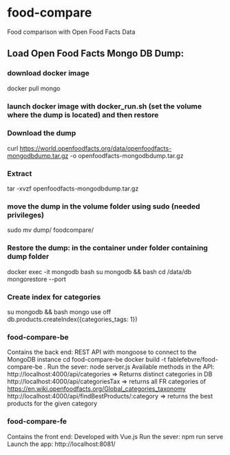 # food-compare
Food comparison with Open Food Facts Data

## Load Open Food Facts Mongo DB Dump:

### download docker image
docker pull mongo
### launch docker image with docker_run.sh (set the volume where the dump is located) and then restore
### Download the dump 
curl https://world.openfoodfacts.org/data/openfoodfacts-mongodbdump.tar.gz -o openfoodfacts-mongodbdump.tar.gz
### Extract
tar -xvzf openfoodfacts-mongodbdump.tar.gz
### move the dump in the volume folder using sudo (needed privileges)
sudo mv dump/ foodcompare/
### Restore the dump: in the container under folder containing dump folder
docker exec -it mongodb bash
su mongodb && bash
cd /data/db
mongorestore --port <port number>

### Create index for categories
su mongodb && bash
mongo
use off
db.products.createIndex({categories_tags: 1})

### food-compare-be
Contains the back end: REST API with mongoose to connect to the MongoDB instance
cd food-compare-be
docker build -t fablefebvre/food-compare-be .
Run the sever: node server.js
Available methods in the API:
http://localhost:4000/api/categories => Returns distinct categories in DB
http://localhost:4000/api/categoriesTax => returns all FR categories of https://en.wiki.openfoodfacts.org/Global_categories_taxonomy
http://localhost:4000/api/findBestProducts/:category => returns the best products for the given category

### food-compare-fe
Contains the front end: Developed with Vue.js
Run the sever: npm run serve
Launch the app: http://localhost:8081/